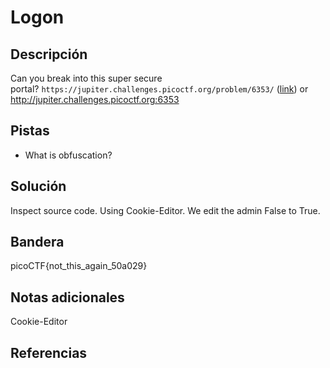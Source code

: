 # Logon

## Descripción
Can you break into this super secure portal? `https://jupiter.challenges.picoctf.org/problem/6353/` ([link](https://jupiter.challenges.picoctf.org/problem/6353/)) or http://jupiter.challenges.picoctf.org:6353

## Pistas
- What is obfuscation?
## Solución
Inspect source code.
Using Cookie-Editor. 
We edit the admin False to True.
## Bandera
picoCTF{not_this_again_50a029}

## Notas adicionales
Cookie-Editor
## Referencias